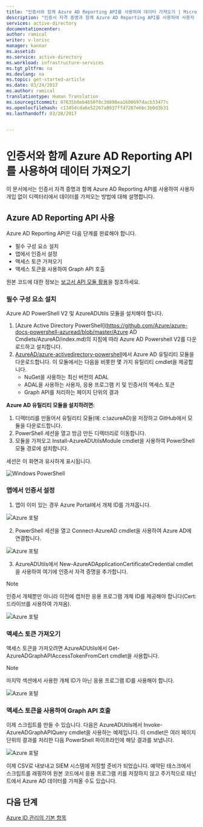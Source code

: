 ```yaml
---
title: "인증서와 함께 Azure AD Reporting API를 사용하여 데이터 가져오기 | Microsoft Docs"
description: "인증서 자격 증명과 함께 Azure AD Reporting API를 사용하여 사용자 개입 없이 디렉터리에서 데이터를 가져오는 방법에 대해 설명합니다."
services: active-directory
documentationcenter: 
author: ramical
writer: v-lorisc
manager: kannar
ms.assetid: 
ms.service: active-directory
ms.workload: infrastructure-services
ms.tgt_pltfrm: na
ms.devlang: na
ms.topic: get-started-article
ms.date: 03/24/2017
ms.author: ramical
translationtype: Human Translation
ms.sourcegitcommit: 07635b0eb4650f0c30898ea1600697dacb33477c
ms.openlocfilehash: c1345dcda6e52267a8037ffd7207e6bc3b0d3b31
ms.lasthandoff: 03/28/2017


---
```

# <a name="get-data-using-the-azure-ad-reporting-api-with-certificates"></a>인증서와 함께 Azure AD Reporting API를 사용하여 데이터 가져오기
이 문서에서는 인증서 자격 증명과 함께 Azure AD Reporting API를 사용하여 사용자 개입 없이 디렉터리에서 데이터를 가져오는 방법에 대해 설명합니다. 

## <a name="use-the-azure-ad-reporting-api"></a>Azure AD Reporting API 사용 
Azure AD Reporting API은 다음 단계를 완료해야 합니다.
 *    필수 구성 요소 설치
 *    앱에서 인증서 설정
 *    액세스 토큰 가져오기
 *    액세스 토큰을 사용하여 Graph API 호출

원본 코드에 대한 정보는 [보고서 API 모듈 활용](https://github.com/AzureAD/azure-activedirectory-powershell/tree/gh-pages/Modules/AzureADUtils)을 참조하세요. 

### <a name="install-prerequisites"></a>필수 구성 요소 설치
Azure AD PowerShell V2 및 AzureADUtils 모듈을 설치해야 합니다.

1. [Azure Active Directory PowerShell](https://github.com/Azure/azure-docs-powershell-azuread/blob/master/Azure AD Cmdlets/AzureAD/index.md)의 지침에 따라 Azure AD Powershell V2를 다운로드하고 설치합니다.
2. [AzureAD/azure-activedirectory-powershell](https://github.com/AzureAD/azure-activedirectory-powershell/blob/gh-pages/Modules/AzureADUtils/AzureADUtils.psm1)에서 Azure AD 유틸리티 모듈을 다운로드합니다. 
  이 모듈에서는 다음을 비롯한 몇 가지 유틸리티 cmdlet을 제공합니다.
   * NuGet을 사용하는 최신 버전의 ADAL
   * ADAL을 사용하는 사용자, 응용 프로그램 키 및 인증서의 액세스 토큰
   * Graph API를 처리하는 페이지 단위의 결과

**Azure AD 유틸리티 모듈을 설치하려면:**

1. 디렉터리를 만들어서 유틸리티 모듈(예: c:\azureAD)을 저장하고 GitHub에서 모듈을 다운로드합니다.
2. PowerShell 세션을 열고 방금 만든 디렉터리로 이동합니다. 
3. 모듈을 가져오고 Install-AzureADUtilsModule cmdlet을 사용하여 PowerShell 모듈 경로에 설치합니다. 

세션은 이 화면과 유사하게 표시됩니다.

  ![Windows PowerShell](./media/active-directory-report-api-with-certificates/windows-powershell.png)

### <a name="set-the-certificate-in-your-app"></a>앱에서 인증서 설정
1. 앱이 이미 있는 경우 Azure Portal에서 개체 ID를 가져옵니다. 

  ![Azure 포털](./media/active-directory-report-api-with-certificates/azure-portal.png)

2. PowerShell 세션을 열고 Connect-AzureAD cmdlet을 사용하여 Azure AD에 연결합니다.

  ![Azure 포털](./media/active-directory-report-api-with-certificates/connect-azuaread-cmdlet.png)

3. AzureADUtils에서 New-AzureADApplicationCertificateCredential cmdlet을 사용하여 여기에 인증서 자격 증명을 추가합니다. 

>[!Note]
>인증서 개체뿐만 아니라 이전에 캡처한 응용 프로그램 개체 ID를 제공해야 합니다(Cert: 드라이브를 사용하여 가져옴).
>


  ![Azure 포털](./media/active-directory-report-api-with-certificates/add-certificate-credential.png)
  
### <a name="get-an-access-token"></a>액세스 토큰 가져오기

액세스 토큰을 가져오려면 AzureADUtils에서 Get-AzureADGraphAPIAccessTokenFromCert cmdlet을 사용합니다. 

>[!NOTE]
>마지막 섹션에서 사용한 개체 ID가 아닌 응용 프로그램 ID를 사용해야 합니다.
>

 ![Azure 포털](./media/active-directory-report-api-with-certificates/application-id.png)

### <a name="use-the-access-token-to-call-the-graph-api"></a>액세스 토큰을 사용하여 Graph API 호출

이제 스크립트를 만들 수 있습니다. 다음은 AzureADUtils에서 Invoke-AzureADGraphAPIQuery cmdlet을 사용하는 예제입니다. 이 cmdlet은 여러 페이지 단위의 결과를 처리한 다음 PowerShell 파이프라인에 해당 결과를 보냅니다. 

 ![Azure 포털](./media/active-directory-report-api-with-certificates/script-completed.png)

이제 CSV로 내보내고 SIEM 시스템에 저장할 준비가 되었습니다. 예약된 태스크에서 스크립트를 래핑하여 원본 코드에서 응용 프로그램 키를 저장하지 않고 주기적으로 테넌트에서 Azure AD 데이터를 가져올 수도 있습니다. 

## <a name="next-steps"></a>다음 단계
[Azure ID 관리의 기본 항목](https://docs.microsoft.com/en-us/azure/active-directory/fundamentals-identity)<br>




